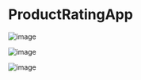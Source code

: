 # ProductRatingApp

![image](https://github.com/user-attachments/assets/8e0e6729-d7e5-4ce9-bf27-db2878050cf3)

![image](https://github.com/user-attachments/assets/36deb548-7d19-456c-a926-b275aec0e6d9)

![image](https://github.com/user-attachments/assets/a6d8b4d1-f8db-49fc-84a2-298bdd11e6b5)


